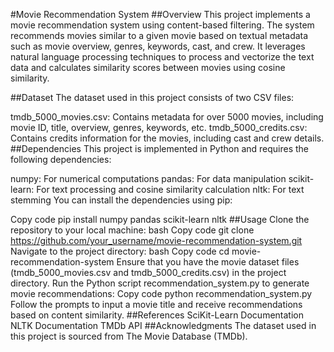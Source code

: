 #Movie Recommendation System
##Overview
This project implements a movie recommendation system using content-based filtering. The system recommends movies similar to a given movie based on textual metadata such as movie overview, genres, keywords, cast, and crew. It leverages natural language processing techniques to process and vectorize the text data and calculates similarity scores between movies using cosine similarity.

##Dataset
The dataset used in this project consists of two CSV files:

tmdb_5000_movies.csv: Contains metadata for over 5000 movies, including movie ID, title, overview, genres, keywords, etc.
tmdb_5000_credits.csv: Contains credits information for the movies, including cast and crew details.
##Dependencies
This project is implemented in Python and requires the following dependencies:

numpy: For numerical computations
pandas: For data manipulation
scikit-learn: For text processing and cosine similarity calculation
nltk: For text stemming
You can install the dependencies using pip:

Copy code
pip install numpy pandas scikit-learn nltk
##Usage
Clone the repository to your local machine:
bash
Copy code
git clone https://github.com/your_username/movie-recommendation-system.git
Navigate to the project directory:
bash
Copy code
cd movie-recommendation-system
Ensure that you have the movie dataset files (tmdb_5000_movies.csv and tmdb_5000_credits.csv) in the project directory.
Run the Python script recommendation_system.py to generate movie recommendations:
Copy code
python recommendation_system.py
Follow the prompts to input a movie title and receive recommendations based on content similarity.
##References
SciKit-Learn Documentation
NLTK Documentation
TMDb API
##Acknowledgments
The dataset used in this project is sourced from The Movie Database (TMDb).








